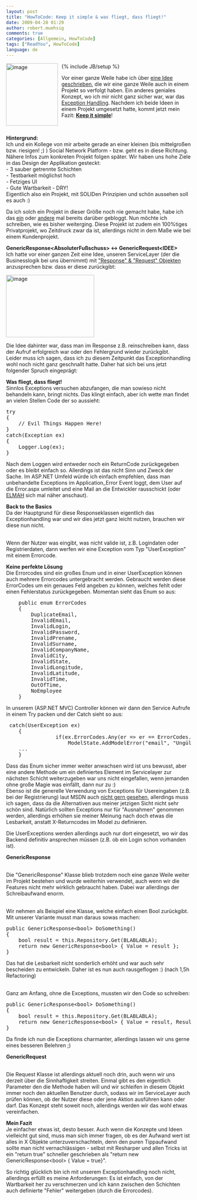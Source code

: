 ```yaml
---
layout: post
title: "HowToCode: Keep it simple & was fliegt, dass fliegt!"
date: 2009-04-28 01:29
author: robert.muehsig
comments: true
categories: [Allgemein, HowToCode]
tags: ["ReadYou", HowToCode]
language: de
---
```

{% include JB/setup %}
<a href="{{BASE_PATH}}/assets/wp-images/image718.png"><img style="border-top-width: 0px; border-left-width: 0px; border-bottom-width: 0px; margin: 0px 10px 0px 0px; border-right-width: 0px" height="170" alt="image" src="{{BASE_PATH}}/assets/wp-images/image-thumb696.png" width="141" align="left" border="0" /></a>   <p>Vor einer ganze Weile habe ich &#252;ber <a href="{{BASE_PATH}}/2008/08/13/howtocode-readyou-evolution-der-architektur/">eine Idee geschrieben</a>, die wir eine ganze Weile auch in einem Projekt so verfolgt haben. Ein anderes geniales Konzept, wo ich mir nicht ganz sicher war, war das <a href="{{BASE_PATH}}/2009/02/06/howtocode-errorcodes-exceptions-den-user-informieren-wenn-etwas-schief-luft-wie-gehts/">Exception Handling</a>. Nachdem ich beide Ideen in einem Projekt umgesetzt hatte, kommt jetzt mein Fazit: <a href="http://de.wikipedia.org/wiki/KISS-Prinzip"><strong>Keep it simple</strong></a>!</p>  <p>&#160;</p> 
<!--more-->
  <p><strong>Hintergrund:      <br /></strong>Ich und ein Kollege von mir arbeite gerade an einer kleinen (bis mittelgro&#223;en bzw. riesigen! ;) ) Social Network Platform - bzw. geht es in diese Richtung. N&#228;here Infos zum konkreten Projekt folgen sp&#228;ter. Wir haben uns hohe Ziele in das Design der Applikation gesteckt:     <br />- 3 sauber getrennte Schichten     <br />- Testbarkeit m&#246;glichst hoch     <br />- Fetziges UI&#160; <br />- Gute Wartbarkeit - DRY!     <br />Eigentlich also ein Projekt, mit SOLIDen Prinzipien und sch&#246;n aussehen soll es auch :)</p>  <p>Da ich solch ein Projekt in dieser Gr&#246;&#223;e noch nie gemacht habe, habe ich das <a href="{{BASE_PATH}}/2009/02/06/howtocode-errorcodes-exceptions-den-user-informieren-wenn-etwas-schief-luft-wie-gehts/">ein</a> oder <a href="{{BASE_PATH}}/2008/08/13/howtocode-readyou-evolution-der-architektur/">andere</a> mal bereits dar&#252;ber gebloggt. Nun m&#246;chte ich schreiben, wie es bisher weiterging. Diese Projekt ist zudem ein 100%tiges Privatprojekt, wo Zeitdruck zwar da ist, allerdings nicht in dem Ma&#223;e wie bei einem Kundenprojekt.</p>  <p><strong>GenericResponse&lt;AbsoluterFu&#223;schuss&gt; &lt;-&gt; GenericRequest&lt;IDEE&gt;      <br /></strong>Ich hatte vor einer ganzen Zeit eine Idee, unseren ServiceLayer (der die Businesslogik bei uns &#252;bernimmt) mit <a href="{{BASE_PATH}}/2009/02/06/howtocode-errorcodes-exceptions-den-user-informieren-wenn-etwas-schief-luft-wie-gehts/">&quot;Response&quot; &amp; &quot;Request&quot; Objekten</a> anzusprechen bzw. dass er diese zur&#252;ckgibt:</p>  <p><a href="{{BASE_PATH}}/assets/wp-images/image719.png"><img style="border-right: 0px; border-top: 0px; border-left: 0px; border-bottom: 0px" height="170" alt="image" src="{{BASE_PATH}}/assets/wp-images/image-thumb697.png" width="240" border="0" /></a> </p>  <p>Die Idee dahinter war, dass man im Response z.B. reinschreiben kann, dass der Aufruf erfolgreich war oder den Fehlergrund wieder zur&#252;ckgibt.    <br />Leider muss ich sagen, dass ich zu diesem Zeitpunkt das Exceptionhandling wohl noch nicht ganz geschnallt hatte. Daher hat sich bei uns jetzt folgender Spruch eingepr&#228;gt:</p>  <p><strong>Was fliegt, dass fliegt!</strong>     <br />Sinnlos Exceptions versuchen abzufangen, die man sowieso nicht behandeln kann, bringt nichts. Das klingt einfach, aber ich wette man findet an vielen Stellen Code der so aussieht:</p>  <div class="wlWriterSmartContent" id="scid:812469c5-0cb0-4c63-8c15-c81123a09de7:956787f9-8cf1-4b5a-a98b-36bfcb619ac8" style="padding-right: 0px; display: inline; padding-left: 0px; float: none; padding-bottom: 0px; margin: 0px; padding-top: 0px"><pre name="code" class="c#">try
{
	// Evil Things Happen Here!
}
catch(Exception ex)
{
	Logger.Log(ex);
}</pre></div>

<p>Nach dem Loggen wird entweder noch ein ReturnCode zur&#252;ckgegeben oder es bleibt einfach so. Allerdings ist das nicht Sinn und Zweck der Sache. Im ASP.NET Umfeld w&#252;rde ich einfach empfehlen, dass man unbehandelte Exceptions im Application_Error Event loggt, dem User auf die Error.aspx umleitet und eine Mail an die Entwickler rausschickt (oder <a href="http://www.hanselman.com/blog/ELMAHErrorLoggingModulesAndHandlersForASPNETAndMVCToo.aspx">ELMAH</a> sich mal n&#228;her anschaut).</p>

<p><strong>Back to the Basics 
    <br /></strong>Da der Hauptgrund f&#252;r diese Responseklassen eigentlich das Exceptionhandling war und wir dies jetzt ganz leicht nutzen, brauchen wir diese nun nicht. 

  <br />Wenn der Nutzer was eingibt, was nicht valide ist, z.B. Logindaten oder Registrierdaten, dann werfen wir eine Exception vom Typ &quot;UserException&quot; mit einem Errorcode. </p>

<p><strong>Keine perfekte L&#246;sung
    <br /></strong>Die Errorcodes sind ein gro&#223;es Enum und in einer UserException k&#246;nnen auch mehrere Errorcodes untergebracht werden. Gebraucht werden diese ErrorCodes um ein genaues Feld angeben zu k&#246;nnen, welches fehlt oder einen Fehlerstatus zur&#252;ckgegeben. Momentan sieht das Enum so aus:</p>

<div class="wlWriterSmartContent" id="scid:812469c5-0cb0-4c63-8c15-c81123a09de7:a8aad00c-6992-4fd0-8206-3d4c4c435904" style="padding-right: 0px; display: inline; padding-left: 0px; float: none; padding-bottom: 0px; margin: 0px; padding-top: 0px"><pre name="code" class="c#">    public enum ErrorCodes
    {
        DuplicateEmail,
        InvalidEmail,
        InvalidLogin,
        InvalidPassword,
        InvalidPrename,
        InvalidSurname,
        InvalidCompanyName,
        InvalidCity,
        InvalidState,
        InvalidLongitude,
        InvalidLatitude,
        InvalidTime,
        OutOfTime,
        NoEmployee
    }</pre></div>

<p>In unserem (ASP.NET MVC) Controller k&#246;nnen wir dann den Service Aufrufe in einem Try packen und der Catch sieht so aus:</p>

<div class="wlWriterSmartContent" id="scid:812469c5-0cb0-4c63-8c15-c81123a09de7:cb1fdcaf-38a0-4db0-9936-59e779a54917" style="padding-right: 0px; display: inline; padding-left: 0px; float: none; padding-bottom: 0px; margin: 0px; padding-top: 0px"><pre name="code" class="c#"> catch(UserException ex)
 	{
                if(ex.ErrorCodes.Any(er =&gt; er == ErrorCodes.InvalidEmail))
                    ModelState.AddModelError("email", "Ungültige Email-Adresse");
	...
	}</pre></div>

<p>Dass das Enum sicher immer weiter anwachsen wird ist uns bewusst, aber eine andere Methode um ein definiertes Element im Servicelayer zur n&#228;chsten Schicht weiterzugeben war uns nicht eingefallen, wenn jemanden ohne gro&#223;e Magie was einf&#228;llt, dann nur zu :)&#160; <br />Ebenso ist die generelle Verwendung von Exceptions f&#252;r Usereingaben (z.B. bei der Registrierung) laut MSDN auch <a href="http://msdn.microsoft.com/en-us/library/ms229014(VS.80).aspx">nicht gern gesehen</a>, allerdings muss ich sagen, dass da die Alternativen aus meiner jetzigen Sicht nicht sehr sch&#246;n sind. Nat&#252;rlich sollten Exceptions nur f&#252;r &quot;Ausnahmen&quot; genommen werden, allerdings erh&#246;hen sie meiner Meinung nach doch etwas die Lesbarkeit, anstatt X-Returncodes im Model zu definieren.</p>

<p>Die UserExceptions werden allerdings auch nur dort eingesetzt, wo wir das Backend definitiv ansprechen m&#252;ssen (z.B. ob ein Login schon vorhanden ist). </p>

<p><strong>GenericResponse</strong>

  <br />Die &quot;GenericResponse&quot; Klasse blieb trotzdem noch eine ganze Weile weiter im Projekt bestehen und wurde weiterhin verwendet, auch wenn wir die Features nicht mehr wirklich gebraucht haben. Dabei war allerdings der Schreibaufwand enorm. 

  <br />Wir nehmen als Beispiel eine Klasse, welche einfach einen Bool zur&#252;ckgibt. Mit unserer Variante musst man daraus sowas machen:</p>

<p></p>

<div class="wlWriterSmartContent" id="scid:812469c5-0cb0-4c63-8c15-c81123a09de7:53ee5aaf-04aa-426a-9feb-af50638b8e2e" style="padding-right: 0px; display: inline; padding-left: 0px; float: none; padding-bottom: 0px; margin: 0px; padding-top: 0px"><pre name="code" class="c#">public GenericResponse&lt;bool&gt; DoSomething()
{
	bool result = this.Repository.Get(BLABLABLA);
	return new GenericResponse&lt;bool&gt; { Value = result };
}</pre></div>

<p></p>

<p>Das hat die Lesbarkeit nicht sonderlich erh&#246;ht und war auch sehr bescheiden zu entwickeln. Daher ist es nun auch rausgeflogen :) (nach 1,5h Refactoring)&#160; <br />

  <br />Ganz am Anfang, ohne die Exceptions, mussten wir den Code so schreiben:</p>

<p>
  <div class="wlWriterSmartContent" id="scid:812469c5-0cb0-4c63-8c15-c81123a09de7:0a2ced4c-a0e9-4c93-9122-8f78503ced55" style="padding-right: 0px; display: inline; padding-left: 0px; float: none; padding-bottom: 0px; margin: 0px; padding-top: 0px"><pre name="code" class="c#">public GenericResponse&lt;bool&gt; DoSomething()
{
	bool result = this.Repository.Get(BLABLABLA);
	return new GenericResponse&lt;bool&gt; { Value = result, Result = ServiceResult.Succeeded };
}</pre></div>
</p>

<p>Da finde ich nun die Exceptions charmanter, allerdings lassen wir uns gerne eines besseren Belehren ;)</p>
<strong></strong>

<p><strong>GenericRequest</strong> 

  <br />Die Request Klasse ist allerdings aktuell noch drin, auch wenn wir uns derzeit &#252;ber die Sinnhaftigkeit streiten. Einmal gibt es den eigentlich Parameter den die Methode haben will und wir schleifen in diesem Objekt immer noch den aktuellen Benutzer durch, sodass wir im ServiceLayer auch pr&#252;fen k&#246;nnen, ob der Nutzer diese oder jene Aktion ausf&#252;hren kann oder darf. Das Konzept steht soweit noch, allerdings werden wir das wohl etwas vereinfachen.</p>

<p><strong>Mein Fazit 
    <br /></strong>Je einfacher etwas ist, desto besser. Auch wenn die Konzepte und Ideen vielleicht gut sind, muss man sich immer fragen, ob es der Aufwand wert ist alles in X Objekte unterzuverschachteln, denn den puren Tippaufwand sollte man nicht vernachl&#228;ssigen - selbst mit Resharper und allen Tricks ist ein &quot;return true&quot; schneller geschrieben als &quot;return new GenericResponse&lt;bool&gt; { Value = true}&quot;.</p>

<p>So richtig gl&#252;cklich bin ich mit unserem Exceptionhandling noch nicht, allerdings erf&#252;llt es meine Anforderungen: Es ist einfach, von der Wartbarkeit her zu verschmerzen und ich kann zwischen den Schichten auch definierte &quot;Fehler&quot; weitergeben (durch die Errorcodes). </p>

